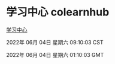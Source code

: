 # 学习中心 colearnhub
[学习中心](http://59.174.27.195:56308/colearnhub/)

2022年 06月 04日 星期六 09:10:03 CST

2022年 06月 04日 星期六 01:10:03 GMT
